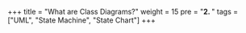 +++
title = "What are Class Diagrams?"
weight = 15
pre = "<b>2. </b>"
tags = ["UML", "State Machine", "State Chart"]
+++
